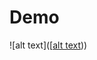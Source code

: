 # Demo
![alt text]([[alt text]([https://github.com/TuNguyen312/Chinese-Zodiac/blob/main/demo.png?raw=true)))
